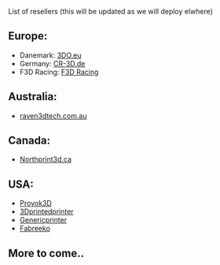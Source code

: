 List of resellers (this will be updated as we will deploy elwhere)

## Europe:

- Danemark: [3DO.eu](https://3do.eu/) 
- Germany: [CR-3D.de](https://www.cr3d.de/) 
- F3D Racing: [F3D Racing](https://f3d-racing-fdm.myshopify.com/)

## Australia:
- [raven3dtech.com.au](https://raven3dtech.com.au/product/mellow-goliath-air-water/)

## Canada:
- [Northprint3d.ca](https://northprint3d.ca/product/vzbot-mellow-goliath-lsd-hotend/)

## USA:
- [Provok3D](https://provok3d.com/vzbot-2/?v=0a10a0b3e53b)
- [3Dprintedprinter](https://3Dprintedprinters.com) 
- [Genericprinter](https://www.genericprinter.com/product/goliath-air-water-v2-hotend/)
- [Fabreeko](https://www.fabreeko.com/collections/hot-ends/products/vz-bot-goliath-hot-end-by-mellow)


## More to come..
